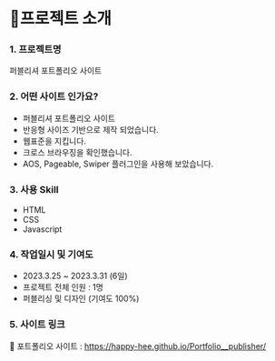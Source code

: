 # 📌프로젝트 소개

### 1. 프로젝트명

퍼블리셔 포트폴리오 사이트

### 2. 어떤 사이트 인가요?
- 퍼블리셔 포트폴리오 사이트
- 반응형 사이즈 기반으로 제작 되었습니다.
- 웹표준을 지킵니다.
- 크로스 브라우징을 확인했습니다.
- AOS, Pageable, Swiper 플러그인을 사용해 보았습니다.

### 3. 사용 Skill

- HTML
- CSS
- Javascript

### 4. 작업일시 및 기여도
- 2023.3.25 ~ 2023.3.31 (6일)
- 프로젝트 전체 인원 : 1명
- 퍼블리싱 및 디자인 (기여도 100%)

### 5. 사이트 링크

🔗 포트폴리오 사이트 : https://happy-hee.github.io/Portfolio__publisher/
